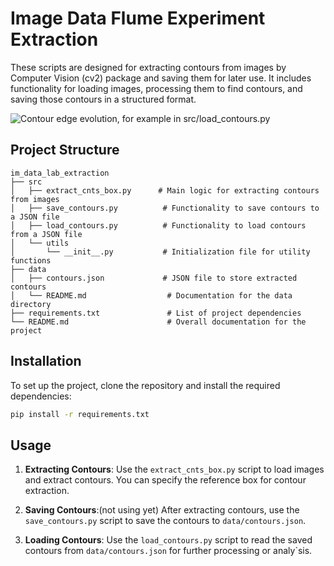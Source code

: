 # Image Data Flume Experiment Extraction

These scripts are designed for extracting contours from images by Computer Vision (cv2) package and saving them for later use. It includes functionality for loading images, processing them to find contours, and saving those contours in a structured format.

![Contour edge evolution, for example in src/load_contours.py](image.png)

## Project Structure

```
im_data_lab_extraction
├── src
│   ├── extract_cnts_box.py      # Main logic for extracting contours from images
│   ├── save_contours.py          # Functionality to save contours to a JSON file
│   ├── load_contours.py          # Functionality to load contours from a JSON file
│   └── utils
│       └── __init__.py           # Initialization file for utility functions
├── data
│   ├── contours.json             # JSON file to store extracted contours
│   └── README.md                  # Documentation for the data directory
├── requirements.txt               # List of project dependencies
└── README.md                      # Overall documentation for the project
```

## Installation

To set up the project, clone the repository and install the required dependencies:

```bash
pip install -r requirements.txt
```

## Usage

1. **Extracting Contours**: Use the `extract_cnts_box.py` script to load images and extract contours. You can specify the reference box for contour extraction.

2. **Saving Contours**:(not using yet) After extracting contours, use the `save_contours.py` script to save the contours to `data/contours.json`.

3. **Loading Contours**: Use the `load_contours.py` script to read the saved contours from `data/contours.json` for further processing or analy`sis.